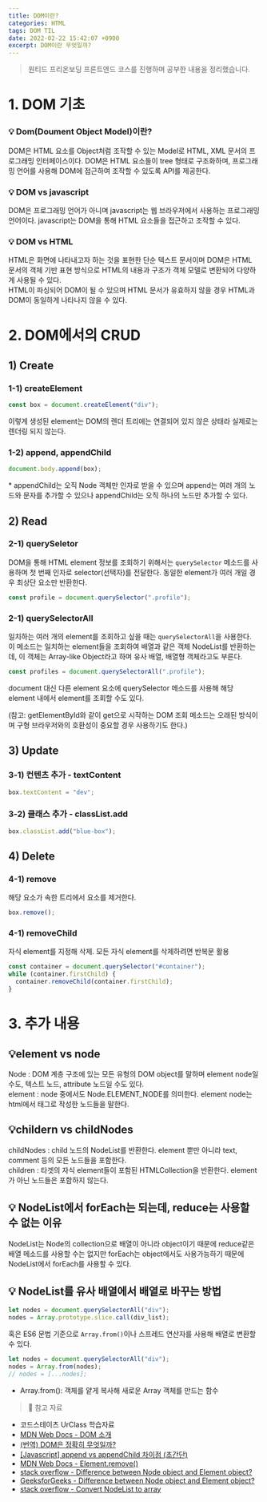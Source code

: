 ```yaml
---
title: DOM이란?
categories: HTML
tags: DOM TIL
date: 2022-02-22 15:42:07 +0900
excerpt: DOM이란 무엇일까?
---
```


> 원티드 프리온보딩 프론트엔드 코스를 진행하며 공부한 내용을 정리했습니다.

# 1. DOM 기초

### 💡 Dom(Doument Object Model)이란?

DOM은 HTML 요소를 Object처럼 조작할 수 있는 Model로 HTML, XML 문서의 프로그래밍 인터페이스이다. DOM은 HTML 요소들이 tree 형태로 구조화하며, 프로그래밍 언어를 사용해 DOM에 접근하여 조작할 수 있도록 API를 제공한다.

### 💡 DOM vs javascript

DOM은 프로그래밍 언어가 아니며 javascript는 웹 브라우저에서 사용하는 프로그래밍 언어이다. javascript는 DOM을 통해 HTML 요소들을 접근하고 조작할 수 있다.

### 💡 DOM vs HTML

HTML은 화면에 나타내고자 하는 것을 표현한 단순 텍스트 문서이며 DOM은 HTML 문서의 객체 기반 표현 방식으로 HTML의 내용과 구조가 객체 모델로 변환되어 다양하게 사용될 수 있다.  
HTML이 파싱되어 DOM이 될 수 있으며 HTML 문서가 유효하지 않을 경우 HTML과 DOM이 동일하게 나타나지 않을 수 있다.

# 2. DOM에서의 CRUD

## 1) Create

### 1-1) createElement

```js
const box = document.createElement("div");
```

이렇게 생성된 element는 DOM의 렌더 트리에는 연결되어 있지 않은 상태라 실제로는 렌더링 되지 않는다.

### 1-2) append, appendChild

```js
document.body.append(box);
```

\* appendChild는 오직 Node 객체만 인자로 받을 수 있으며 append는 여러 개의 노드와 문자를 추가할 수 있으나 appendChild는 오직 하나의 노드만 추가할 수 있다.

## 2) Read

### 2-1) querySeletor

DOM을 통해 HTML element 정보를 조회하기 위해서는 `querySelector` 메소드를 사용하며 첫 번째 인자로 selector(선택자)를 전달한다. 동일한 element가 여러 개일 경우 최상단 요소만 반환한다.

```js
const profile = document.querySelector(".profile");
```

### 2-1) querySelectorAll

일치하는 여러 개의 element를 조회하고 싶을 때는 `querySelectorAll`을 사용한다.  
이 메소드는 일치하는 element들을 조회하여 배열과 같은 객체 NodeList를 반환하는데, 이 객체는 Array-like Object라고 하며 유사 배열, 배열형 객체라고도 부른다.

```js
const profiles = document.querySelectorAll(".profile");
```

document 대신 다른 element 요소에 querySelector 메소드를 사용해 해당 element 내에서 element를 조회할 수도 있다.

(참고: getElementById와 같이 get으로 시작하는 DOM 조회 메소드는 오래된 방식이며 구형 브라우저와의 호환성이 중요할 경우 사용하기도 한다.)

## 3) Update

### 3-1) 컨텐츠 추가 - textContent

```js
box.textContent = "dev";
```

### 3-2) 클래스 추가 - classList.add

```js
box.classList.add("blue-box");
```

## 4) Delete

### 4-1) remove

해당 요소가 속한 트리에서 요소를 제거한다.

```js
box.remove();
```

### 4-1) removeChild

자식 element를 지정해 삭제. 모든 자식 element를 삭제하려면 반복문 활용

```js
const container = document.querySelector("#container");
while (container.firstChild) {
  container.removeChild(container.firstChild);
}
```

# 3. 추가 내용

## 💡element vs node

Node : DOM 계층 구조에 있는 모든 유형의 DOM object를 말하며 element node일 수도, 텍스트 노드, attribute 노드일 수도 있다.  
element : node 중에서도 Node.ELEMENT_NODE를 의미한다. element node는 html에서 태그로 작성한 노드들을 말한다.

## 💡childern vs childNodes

childNodes : child 노드의 NodeList를 반환한다. element 뿐만 아니라 text, comment 등의 모든 노드들을 포함한다.  
children : 타겟의 자식 element들이 포함된 HTMLCollection을 반환한다. element가 아닌 노드들은 포함하지 않는다.

## 💡 NodeList에서 forEach는 되는데, reduce는 사용할 수 없는 이유

NodeList는 Node의 collection으로 배열이 아니라 object이기 때문에 reduce같은 배열 메소드를 사용할 수는 없지만 forEach는 object에서도 사용가능하기 때문에 NodeList에서 forEach를 사용할 수 있다.

## 💡 NodeList를 유사 배열에서 배열로 바꾸는 방법

```js
let nodes = document.querySelectorAll("div");
nodes = Array.prototype.slice.call(div_list);
```

혹은 ES6 문법 기준으로 `Array.from()`이나 스프레드 연산자를 사용해 배열로 변환할 수 있다.

```js
let nodes = document.querySelectorAll("div");
nodes = Array.from(nodes);
// nodes = [...nodes];
```

- Array.from(): 객체를 얕게 복사해 새로운 Array 객체를 만드는 함수

> 📖 참고 자료

- 코드스테이츠 UrClass 학습자료
- [MDN Web Docs - DOM 소개](https://developer.mozilla.org/ko/docs/Web/API/Document_Object_Model/Introduction)
- [(번역) DOM은 정확히 무엇일까?](https://wit.nts-corp.com/2019/02/14/5522)
- [[Javascript] append vs appendChild 차이점 (초간단)](https://webruden.tistory.com/634)
- [MDN Web Docs - Element.remove()](https://developer.mozilla.org/en-US/docs/Web/API/Element/remove)
- [stack overflow - Difference between Node object and Element object?](https://stackoverflow.com/questions/9979172/difference-between-node-object-and-element-object)
- [GeeksforGeeks - Difference between Node object and Element object?](https://www.geeksforgeeks.org/what-is-the-difference-between-children-and-childnodes-in-javascript/)
- [stack overflow - Convert NodeList to array](https://stackoverflow.com/questions/4557817/convert-nodelist-to-array)
